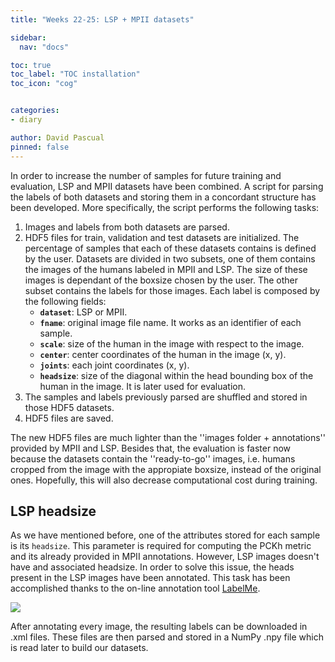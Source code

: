 ```yaml
---
title: "Weeks 22-25: LSP + MPII datasets"

sidebar:
  nav: "docs"

toc: true
toc_label: "TOC installation"
toc_icon: "cog"


categories:
- diary

author: David Pascual
pinned: false
---
```


In order to increase the number of samples for future training and evaluation, LSP and MPII datasets have been combined. A script for parsing the labels of both datasets and storing them in a concordant structure has been developed. More specifically, the script performs the following tasks:
1. Images and labels from both datasets are parsed. 
2. HDF5 files for train, validation and test datasets are initialized. The percentage of samples that each of these datasets contains is defined by the user. Datasets are divided in two subsets, one of them contains the images of the humans labeled in MPII and LSP. The size of these images is dependant of the boxsize chosen by the user. The other subset contains the labels for those images. Each label is composed by the following fields:
    - **```dataset```**: LSP or MPII.
    - **```fname```**: original image file name. It works as an identifier of each sample.
    - **```scale```**: size of the human in the image with respect to the image.
    - **```center```**: center coordinates of the human in the image (x, y).
    - **```joints```**: each joint coordinates (x, y).
    - **```headsize```**: size of the diagonal within the head bounding box of the human in the image. It is later used for evaluation.
3. The samples and labels previously parsed are shuffled and stored in those HDF5 datasets.
4. HDF5 files are saved.

The new HDF5 files are much lighter than the ''images folder + annotations'' provided by MPII and LSP. Besides that, the evaluation is faster now because the datasets contain the ''ready-to-go'' images, i.e. humans cropped from the image with the appropiate boxsize, instead of the original ones. Hopefully, this will also decrease computational cost during training.

## LSP headsize
As we have mentioned before, one of the attributes stored for each sample is its ```headsize```. This parameter is required for computing the PCKh metric and its already provided in MPII annotations. However, LSP images doesn't have and associated headsize. In order to solve this issue, the heads present in the LSP images have been annotated. This task has been accomplished thanks to the on-line annotation tool [LabelMe](http://labelme2.csail.mit.edu/Release3.0/).

![](assets/images/labelme.png)

After annotating every image, the resulting labels can be downloaded in .xml files. These files are then parsed and stored in a NumPy .npy file which is read later to build our datasets.